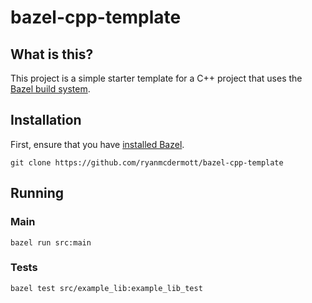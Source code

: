 # bazel-cpp-template

## What is this?

This project is a simple starter template for a C++ project that uses the [Bazel build system](https://www.bazel.build/).

## Installation

First, ensure that you have [installed Bazel](https://docs.bazel.build/versions/3.2.0/install.html).

```
git clone https://github.com/ryanmcdermott/bazel-cpp-template
```

## Running

### Main

```
bazel run src:main
```

### Tests

```
bazel test src/example_lib:example_lib_test
```